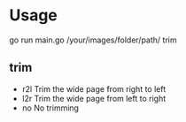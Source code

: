 # Usage
go run main.go /your/images/folder/path/ trim
## trim
- r2l  Trim the wide page from right to left
- l2r  Trim the wide page from left to right
- no   No trimming
